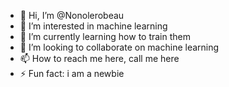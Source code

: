 - 👋 Hi, I’m @Nonolerobeau
- 👀 I’m interested in machine learning
- 🌱 I’m currently learning how to train them
- 💞️ I’m looking to collaborate on machine learning
- 📫 How to reach me here, call me here
- ⚡ Fun fact: i am a newbie 

<!---
Nonolerobeau/Nonolerobeau is a ✨ special ✨ repository because its `README.md` (this file) appears on your GitHub profile.
You can click the Preview link to take a look at your changes.
--->
